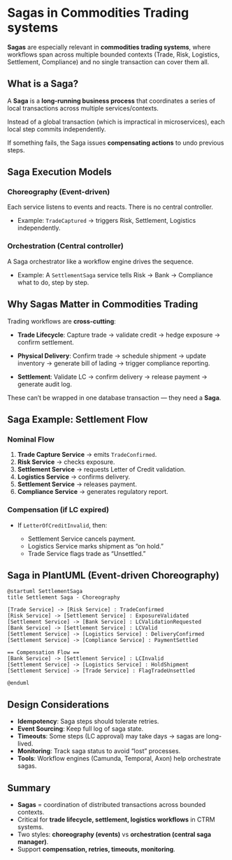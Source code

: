 # Sagas in Commodities Trading systems

**Sagas** are especially relevant in **commodities trading systems**, where workflows span across multiple bounded contexts (Trade, Risk, Logistics, Settlement, Compliance) and no single transaction can cover them all.


## What is a Saga?

A **Saga** is a **long-running business process** that coordinates a series of local transactions across multiple services/contexts.

Instead of a global transaction (which is impractical in microservices), each local step commits independently.

If something fails, the Saga issues **compensating actions** to undo previous steps.

## Saga Execution Models

### Choreography (Event-driven)
Each service listens to events and reacts. There is no central controller.
  
* Example: `TradeCaptured` → triggers Risk, Settlement, Logistics independently.
  
### Orchestration (Central controller)
A Saga orchestrator like a workflow engine drives the sequence.

* Example: A `SettlementSaga` service tells Risk → Bank → Compliance what to do, step by step.

## Why Sagas Matter in Commodities Trading

Trading workflows are **cross-cutting**:

* **Trade Lifecycle**: Capture trade → validate credit → hedge exposure → confirm settlement.

* **Physical Delivery**: Confirm trade → schedule shipment → update inventory → generate bill of lading → trigger compliance reporting.

* **Settlement**: Validate LC → confirm delivery → release payment → generate audit log.

These can’t be wrapped in one database transaction — they need a **Saga**.

## Saga Example: Settlement Flow

### Nominal Flow

1. **Trade Capture Service** → emits `TradeConfirmed`.
2. **Risk Service** → checks exposure.
3. **Settlement Service** → requests Letter of Credit validation.
4. **Logistics Service** → confirms delivery.
5. **Settlement Service** → releases payment.
6. **Compliance Service** → generates regulatory report.

### Compensation (if LC expired)

* If `LetterOfCreditInvalid`, then:

  * Settlement Service cancels payment.
  * Logistics Service marks shipment as “on hold.”
  * Trade Service flags trade as “Unsettled.”



## Saga in PlantUML (Event-driven Choreography)

```plantuml
@startuml SettlementSaga
title Settlement Saga - Choreography

[Trade Service] -> [Risk Service] : TradeConfirmed
[Risk Service] -> [Settlement Service] : ExposureValidated
[Settlement Service] -> [Bank Service] : LCValidationRequested
[Bank Service] -> [Settlement Service] : LCValid
[Settlement Service] -> [Logistics Service] : DeliveryConfirmed
[Settlement Service] -> [Compliance Service] : PaymentSettled

== Compensation Flow ==
[Bank Service] -> [Settlement Service] : LCInvalid
[Settlement Service] -> [Logistics Service] : HoldShipment
[Settlement Service] -> [Trade Service] : FlagTradeUnsettled

@enduml
```



## Design Considerations

* **Idempotency**: Saga steps should tolerate retries.
* **Event Sourcing**: Keep full log of saga state.
* **Timeouts**: Some steps (LC approval) may take days → sagas are long-lived.
* **Monitoring**: Track saga status to avoid “lost” processes.
* **Tools**: Workflow engines (Camunda, Temporal, Axon) help orchestrate sagas.



## Summary

* **Sagas** = coordination of distributed transactions across bounded contexts.
* Critical for **trade lifecycle, settlement, logistics workflows** in CTRM systems.
* Two styles: **choreography (events)** vs **orchestration (central saga manager)**.
* Support **compensation, retries, timeouts, monitoring**.

